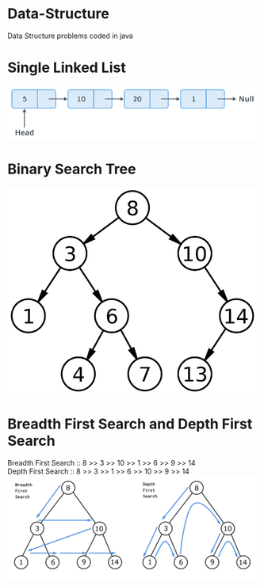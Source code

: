 # Data-Structure
Data Structure problems coded in java

# Single Linked List
<img src="/images/linked_list.png"/>

# Binary Search Tree
<img src="/images/bst.png"/>

# Breadth First Search and Depth First Search

Breadth First Search :: 8 >> 3 >> 10 >> 1 >> 6 >> 9 >> 14  
Depth First Search :: 8 >> 3 >> 1 >> 6 >> 10 >> 9 >> 14
<img src="/images/bfs_dfs.png"/>




